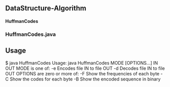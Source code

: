 ## DataStructure-Algorithm
#### HuffmanCodes
### HuffmanCodes.java
## Usage
$ java HuffmanCodes
Usage: java HuffmanCodes MODE [OPTIONS...] IN OUT
MODE is one of:
  -e   Encodes file IN to file OUT
  -d   Decodes file IN to file OUT
OPTIONS are zero or more of:
  -F   Show the frequencies of each byte 
  -C   Show the codes for each byte
  -B   Show the encoded sequence in binary
